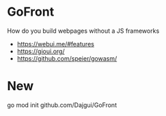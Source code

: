 # GoFront
How do you build webpages without a JS frameworks

- https://webui.me/#features
- https://gioui.org/
- https://github.com/speier/gowasm/

# New
go mod init github.com/Dajgui/GoFront
